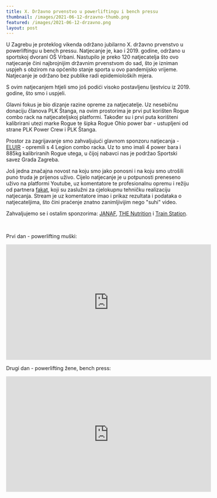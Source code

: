 ```yaml
---
title: X. Državno prvenstvo u powerliftingu i bench pressu
thumbnail: /images/2021-06-12-drzavno-thumb.png
featured: /images/2021-06-12-drzavno.png
layout: post
---
```


U Zagrebu je proteklog vikenda održano jubilarno X. državno prvenstvo u powerliftingu u bench pressu. Natjecanje je, kao i 2019. godine, održano u sportskoj dvorani OŠ Vrbani. Nastupilo je preko 120 natjecatelja što ovo natjecanje čini najbrojnijim državnim prvenstvom do sad, što je izniman uspjeh s obzirom na općenito stanje sporta u ovo pandemijsko vrijeme. Natjecanje je održano bez publike radi epidemioloških mjera.

S ovim natjecanjem htjeli smo još podići visoko postavljenu ljestvicu iz 2019. godine, što smo i uspjeli.

Glavni fokus je bio dizanje razine opreme za natjecatelje. Uz nesebičnu donaciju članova PLK Štanga, na ovim prostorima je prvi put korišten Rogue combo rack na natjecateljskoj platformi. Također su i prvi puta korišteni kalibrirani utezi marke Rogue te šipka Rogue Ohio power bar - ustupljeni od strane PLK Power Crew i PLK Štanga.

Prostor za zagrijavanje smo zahvaljujući glavnom sponzoru natjecanja - <a href="https://www.eluir.hr" target="_blank">ELUIR</a> - opremili s 4 Legion combo racka. Uz to smo imali 4 power bara i 885kg kalibriranih Rogue utega, u čijoj nabavci nas je podržao Sportski savez Grada Zagreba.

Još jedna značajna novost na koju smo jako ponosni i na koju smo utrošili puno truda je prijenos uživo. Cijelo natjecanje je u potpunosti preneseno uživo na platformi Youtube, uz komentatore te profesionalnu opremu i režiju od partnera <a href="https://www.fakat.eu" target="_blank">fakat</a>, koji su zaslužni za cjelokupnu tehničku realizaciju natjecanja. Stream je uz komentatore imao i prikaz rezultata i podataka o natjecateljima, što čini praćenje znatno zanimljivijim nego "suhi" video.

Zahvaljujemo se i ostalim sponzorima: <a href="https://janaf.hr" target="_blank">JANAF</a>, <a href="https://www.the-nutrition.com/domov/sl/hr" target="_blank">THE Nutrition</a> i <a href="https://trainstation.com.hr" target="_blank">Train Station</a>.

<span class="image featured"><img src="{{ site.baseurl }}/images/2021-09-20-drzavno-1.jpg" alt="" /></span>
<span class="image featured"><img src="{{ site.baseurl }}/images/2021-09-20-drzavno-2.jpg" alt="" /></span>

Prvi dan - powerlifting muški:
<iframe width="560" height="315" src="https://www.youtube.com/embed/MObjI77cK7Q" frameborder="0" allow="accelerometer; autoplay; clipboard-write; encrypted-media; gyroscope; picture-in-picture" allowfullscreen></iframe>

Drugi dan - powerlifting žene, bench press:
<iframe width="560" height="315" src="https://www.youtube.com/embed/tDcYvV8z6N4" frameborder="0" allow="accelerometer; autoplay; clipboard-write; encrypted-media; gyroscope; picture-in-picture" allowfullscreen></iframe>
